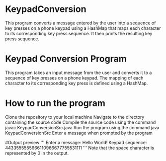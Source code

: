 # KeypadConversion
This program converts a message entered by the user into a sequence of key presses on a phone keypad using a HashMap that maps each character to its corresponding key press sequence. It then prints the resulting key press sequence.

# Keypad Conversion Program
This program takes an input message from the user and converts it to a sequence of key presses on a phone keypad. The mapping of each character to its corresponding key press is defined using a HashMap.

# How to run the program
Clone the repository to your local machine
Navigate to the directory containing the source code
Compile the source code using the command javac KeypadConversionSrc.java
Run the program using the command java KeypadConversionSrc
Enter a message when prompted by the program

#Output preview
'''
Enter a message: Hello World!
Keypad sequence: 4433555555666110966677755531111
'''
Note that the space character is represented by 0 in the output.
